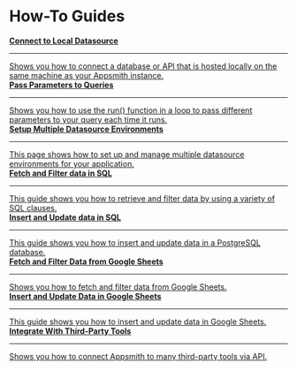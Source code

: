 # How-To Guides

<div className="containerGridSampleApp">
  <a className="containerAnchor" href="/connect-data/how-to-guides/how-to-work-with-local-apis-on-appsmith">
    <div className="containerColumnSampleApp columnGrid column-one">
      <div className="containerHeading">
        <strong>Connect to Local Datasource</strong>
      </div>
      <hr className="gradient-hr" />
      <div className="containerDescription">
        Shows you how to connect a database or API that is hosted locally on the same machine as your Appsmith instance.
      </div>
    </div>
  </a>
  <a className="containerAnchor" href="/connect-data/how-to-guides/how-to-pass-params-to-an-api">
    <div className="containerColumnSampleApp columnGrid column-two">
      <div className="containerHeading">
        <strong>Pass Parameters to Queries</strong>
      </div>
      <hr className="gradient-hr" />
      <div className="containerDescription">
        Shows you how to use the run() function in a loop to pass different parameters to your query each time it runs.
      </div>
    </div>
  </a>
</div>

<div className="containerGridSampleApp">
  <a className="containerAnchor" href="/connect-data/how-to-guides/setup-datasource-environments">
    <div className="containerColumnSampleApp columnGrid column-one">
      <div className="containerHeading">
        <strong>Setup Multiple Datasource Environments</strong>
      </div>
      <hr className="gradient-hr" />
      <div className="containerDescription">
        This page shows how to set up and manage multiple datasource environments for your application.
      </div>
    </div>
  </a>
  <a className="containerAnchor" href="/connect-data/how-to-guides/fetch-and-filter-data-in-sql">
    <div className="containerColumnSampleApp columnGrid column-two">
      <div className="containerHeading">
        <strong>Fetch and Filter data in SQL</strong>
      </div>
      <hr className="gradient-hr" />
      <div className="containerDescription">
        This guide shows you how to retrieve and filter data by using a variety of SQL clauses.
      </div>
    </div>
  </a>
</div>

<div className="containerGridSampleApp">
  <a className="containerAnchor" href="/connect-data/how-to-guides/insert-and-update-data-in-sql">
    <div className="containerColumnSampleApp columnGrid column-one">
      <div className="containerHeading">
        <strong>Insert and Update data in SQL</strong>
      </div>
      <hr className="gradient-hr" />
      <div className="containerDescription">
        This guide shows you how to insert and update data in a PostgreSQL database.
      </div>
    </div>
  </a>
  <a className="containerAnchor" href="/connect-data/how-to-guides/filter-data-google-sheet">
    <div className="containerColumnSampleApp columnGrid column-two">
      <div className="containerHeading">
        <strong>Fetch and Filter Data from Google Sheets</strong>
      </div>
      <hr className="gradient-hr" />
      <div className="containerDescription">
        Shows you how to fetch and filter data from Google Sheets.
      </div>
    </div>
  </a>
</div>

<div className="containerGridSampleApp">
  <a className="containerAnchor" href="/connect-data/how-to-guides/insert-and-update-data-in-google-sheets">
    <div className="containerColumnSampleApp columnGrid column-one">
      <div className="containerHeading">
        <strong>Insert and Update Data in Google Sheets</strong>
      </div>
      <hr className="gradient-hr" />
      <div className="containerDescription">
        This guide shows you how to insert and update data in Google Sheets.
      </div>
    </div>
  </a>
  <a className="containerAnchor" href="/connect-data/integrations">
    <div className="containerColumnSampleApp columnGrid column-two">
      <div className="containerHeading">
        <strong>Integrate With Third-Party Tools</strong>
      </div>
      <hr className="gradient-hr" />
      <div className="containerDescription">
        Shows you how to connect Appsmith to many third-party tools via API.
      </div>
    </div>
  </a>
</div>